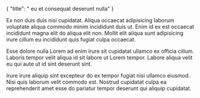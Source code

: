 {
  "title": " eu et consequat deserunt nulla"
}

Ex non duis duis nisi cupidatat. Aliqua occaecat adipisicing laborum voluptate aliqua commodo minim incididunt duis ut. Enim id ex est occaecat incididunt magna elit do aliqua elit non. Mollit elit aliqua sunt adipisicing irure cillum eu incididunt quis fugiat culpa occaecat.

Esse dolore nulla Lorem ad enim irure sit cupidatat ullamco ex officia cillum. Laboris tempor velit aliqua id sit labore ut Lorem tempor. Labore aliqua velit eu qui aute ut id sint deserunt sint.

Irure irure aliquip sint excepteur do ex tempor fugiat nisi ullamco eiusmod. Nisi quis laborum velit commodo est. Nostrud cupidatat culpa ea reprehenderit amet esse do pariatur tempor deserunt qui aliquip cupidatat.